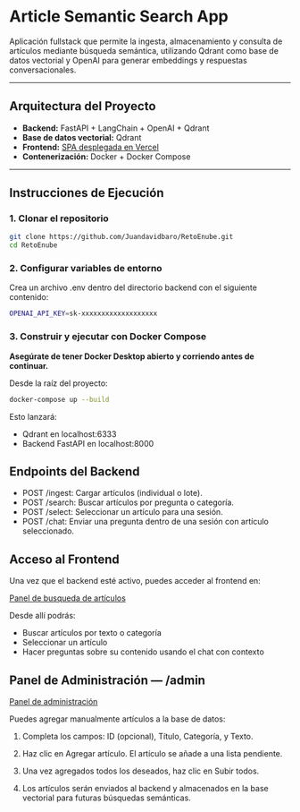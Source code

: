 # Article Semantic Search App

Aplicación fullstack que permite la ingesta, almacenamiento y consulta de artículos mediante búsqueda semántica, utilizando Qdrant como base de datos vectorial y OpenAI para generar embeddings y respuestas conversacionales.

---

## Arquitectura del Proyecto

- **Backend:** FastAPI + LangChain + OpenAI + Qdrant
- **Base de datos vectorial:** Qdrant
- **Frontend:** [SPA desplegada en Vercel](https://v0-fastapi-frontend-amber.vercel.app)
- **Contenerización:** Docker + Docker Compose

---

## Instrucciones de Ejecución

### 1. Clonar el repositorio

```bash
git clone https://github.com/Juandavidbaro/RetoEnube.git
cd RetoEnube
```

### 2. Configurar variables de entorno

Crea un archivo .env dentro del directorio backend con el siguiente contenido:

```bash
OPENAI_API_KEY=sk-xxxxxxxxxxxxxxxxxxx
```

### 3. Construir y ejecutar con Docker Compose

**Asegúrate de tener Docker Desktop abierto y corriendo antes de continuar.**

Desde la raíz del proyecto:

```bash
docker-compose up --build
```

Esto lanzará:

- Qdrant en localhost:6333
- Backend FastAPI en localhost:8000

## Endpoints del Backend

- POST /ingest: Cargar artículos (individual o lote).
- POST /search: Buscar artículos por pregunta o categoría.
- POST /select: Seleccionar un artículo para una sesión.
- POST /chat: Enviar una pregunta dentro de una sesión con artículo seleccionado.

## Acceso al Frontend

Una vez que el backend esté activo, puedes acceder al frontend en:

[Panel de busqueda de artículos](https://v0-fastapi-frontend-amber.vercel.app)

Desde allí podrás:

- Buscar artículos por texto o categoría
- Seleccionar un artículo
- Hacer preguntas sobre su contenido usando el chat con contexto

## Panel de Administración — /admin

[Panel de administración](https://v0-fastapi-frontend-amber.vercel.app/admin)

Puedes agregar manualmente artículos a la base de datos:

1. Completa los campos: ID (opcional), Título, Categoría, y Texto.

2. Haz clic en Agregar artículo. El artículo se añade a una lista pendiente.

3. Una vez agregados todos los deseados, haz clic en Subir todos.

4. Los artículos serán enviados al backend y almacenados en la base vectorial para futuras búsquedas semánticas.


